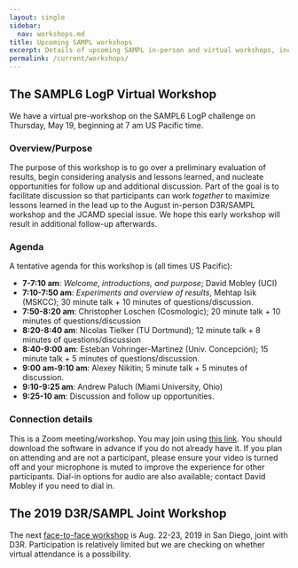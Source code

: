 ```yaml
---
layout: single
sidebar:
  nav: workshops.md
title: Upcoming SAMPL workshops
excerpt: Details of upcoming SAMPL in-person and virtual workshops, including agendas as applicable.
permalink: /current/workshops/
---
```


## The SAMPL6 LogP Virtual Workshop

We have a virtual pre-workshop on the SAMPL6 LogP challenge on Thursday, May 19, beginning at 7 am US Pacific time.  

### Overview/Purpose

The purpose of this workshop is to go over a preliminary evaluation of results, begin considering analysis and lessons learned, and nucleate opportunities for follow up and additional discussion. Part of the goal is to facilitate discussion so that participants can work *together* to maximize lessons learned in the lead up to the August in-person D3R/SAMPL workshop and the JCAMD special issue.
We hope this early workshop will result in additional follow-up afterwards.

### Agenda

A tentative agenda for this workshop is (all times US Pacific):
- **7-7:10 am**: *Welcome, introductions, and purpose*; David Mobley (UCI)
- **7:10-7:50 am**: *Experiments and overview of results*, Mehtap Isik (MSKCC); 30 minute talk + 10 minutes of questions/discussion.
- **7:50-8:20 am**: Christopher Loschen (Cosmologic); 20 minute talk + 10 minutes of questions/discussion
- **8:20-8:40 am**: Nicolas Tielker (TU Dortmund); 12 minute talk + 8 minutes of questions/discussion
- **8:40-9:00 am**: Esteban Vohringer-Martinez (Univ. Concepción); 15 minute talk + 5 minutes of questions/discussion.
- **9:00 am-9:10 am**: Alexey Nikitin; 5 minute talk + 5 minutes of discussion.
- **9:10-9:25 am**: Andrew Paluch (Miami University, Ohio)
- **9:25-10 am**: Discussion and follow up opportunities.

### Connection details

This is a Zoom meeting/workshop. You may join using [this link](https://uchealth.zoom.us/j/687748918). You should download the software in advance if you do not already have it. If you plan on attending and are not a participant, please ensure your video is turned off and your microphone is muted to improve the experience for other participants.
Dial-in options for audio are also available; contact David Mobley if you need to dial in.

## The 2019 D3R/SAMPL Joint Workshop

The next [face-to-face workshop](https://drugdesigndata.org/about/d3r-2019-workshop) is Aug. 22-23, 2019 in San Diego, joint with D3R.
Participation is relatively limited but we are checking on whether virtual attendance is a possibility.
